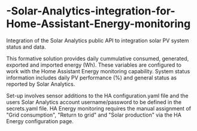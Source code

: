 # -Solar-Analytics-integration-for-Home-Assistant-Energy-monitoring
Integration of the Solar Analytics public API to integration solar PV system status and data.

This formative solution provides daily cummulative consumed, generated, exported and imported energy (Wh). These variables are configured to work with the Home Assistant Energy monitoring capability. System status information includes daily PV performance (%) and general status as reported by Solar Analytics.

Set-up involves sensor additions to the HA configuration.yaml file and the users Solar Analytics account username/password to be defined in the secrets.yaml file.
HA Energy monitoring requires the manual assignment of "Grid consumption", "Return to grid" and "Solar production" via the HA Energy configuration page.
